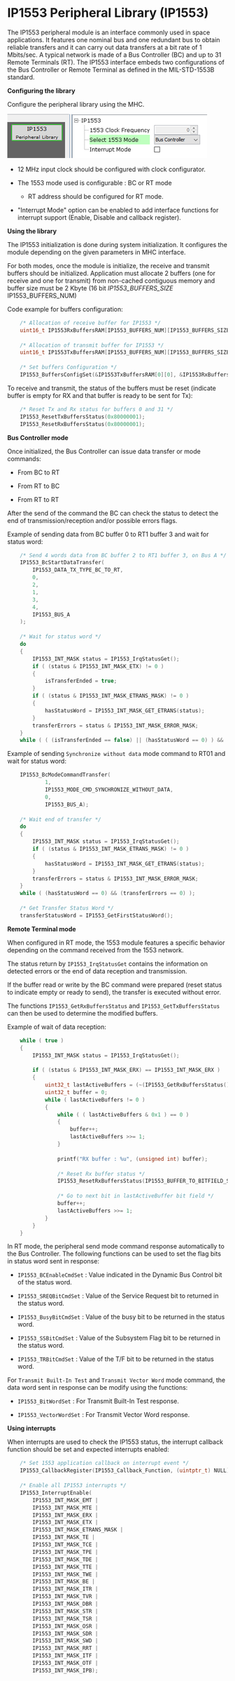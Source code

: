 # IP1553 Peripheral Library (IP1553)

The IP1553 peripheral module is an interface commonly used in space applications. It features one nominal bus and one redundant
bus to obtain reliable transfers and it can carry out data transfers at a bit rate of 1 Mbits/sec. A typical
network is made of a Bus Controller (BC) and up to 31 Remote Terminals (RT).
The IP1553 interface embeds two configurations of the Bus Controller or Remote Terminal as defined
in the MIL-STD-1553B standard.

**Configuring the library**

Configure the peripheral library using the MHC.

![ip1553_mhc_config](GUID-B5CA0EAC-E692-48F1-9580-CC07FAF83FC8-low.png)

* 12 MHz input clock should be configured with clock configurator.

* The 1553 mode used is configurable : BC or RT mode

  * RT address should be configured for RT mode.

* "Interrupt Mode" option can be enabled to add interface functions for interrupt support (Enable, Disable and callback register).

**Using the library**

The IP1553 initialization is done during system initialization. It configures the module depending on the given parameters in MHC interface.

For both modes, once the module is initialize, the receive and transmit buffers should be initialized. Application must allocate 2 buffers (one for receive and one for transmit) from non-cached contiguous memory and buffer size must be 2 Kbyte (16 bit *IP1553_BUFFERS_SIZE* IP1553_BUFFERS_NUM)

Code example for buffers configuration:

```c
    /* Allocation of receive buffer for IP1553 */
    uint16_t IP1553RxBuffersRAM[IP1553_BUFFERS_NUM][IP1553_BUFFERS_SIZE] __attribute__((aligned (32)))__attribute__((section (".ram_nocache")));

    /* Allocation of transmit buffer for IP1553 */
    uint16_t IP1553TxBuffersRAM[IP1553_BUFFERS_NUM][IP1553_BUFFERS_SIZE] __attribute__((aligned (32)))__attribute__((section (".ram_nocache")));

    /* Set buffers Configuration */
    IP1553_BuffersConfigSet(&IP1553TxBuffersRAM[0][0], &IP1553RxBuffersRAM[0][0]);
```

To receive and transmit, the status of the buffers must be reset (indicate buffer is empty for RX and that buffer is ready to be sent for Tx):

```c
    /* Reset Tx and Rx status for buffers 0 and 31 */
    IP1553_ResetTxBuffersStatus(0x80000001);
    IP1553_ResetRxBuffersStatus(0x80000001);
```

**Bus Controller mode**

Once initialized, the Bus Controller can issue data transfer or mode commands:

* From BC to RT

* From RT to BC

* From RT to RT

After the send of the command the BC can check the status to detect the end of transmission/reception and/or possible errors flags.

Example of sending data from BC buffer 0 to RT1 buffer 3 and wait for status word:

```c
    /* Send 4 words data from BC buffer 2 to RT1 buffer 3, on Bus A */
    IP1553_BcStartDataTransfer(
        IP1553_DATA_TX_TYPE_BC_TO_RT,
        0,
        2,
        1,
        3,
        4,
        IP1553_BUS_A
    );

    /* Wait for status word */
    do
    {
        IP1553_INT_MASK status = IP1553_IrqStatusGet();
        if ( (status & IP1553_INT_MASK_ETX) != 0 )
        {
            isTransferEnded = true;
        }
        if ( (status & IP1553_INT_MASK_ETRANS_MASK) != 0 )
        {
            hasStatusWord = IP1553_INT_MASK_GET_ETRANS(status);
        }
        transferErrors = status & IP1553_INT_MASK_ERROR_MASK;
    }
    while ( ( (isTransferEnded == false) || (hasStatusWord == 0) ) && (transferErrors == 0) );
```

Example of sending  ```Synchronize without data``` mode command to RT01 and wait for status word:

```c
    IP1553_BcModeCommandTransfer(
            1,
            IP1553_MODE_CMD_SYNCHRONIZE_WITHOUT_DATA,
            0,
            IP1553_BUS_A);

    /* Wait end of transfer */
    do
    {
        IP1553_INT_MASK status = IP1553_IrqStatusGet();
        if ( (status & IP1553_INT_MASK_ETRANS_MASK) != 0 )
        {
            hasStatusWord = IP1553_INT_MASK_GET_ETRANS(status);
        }
        transferErrors = status & IP1553_INT_MASK_ERROR_MASK;
    }
    while ( (hasStatusWord == 0) && (transferErrors == 0) );

    /* Get Transfer Status Word */
    transferStatusWord = IP1553_GetFirstStatusWord();
```

**Remote Terminal mode**

When configured in RT mode, the 1553 module features a specific behavior depending on the command received from the 1553 network.

The status return by ```IP1553_IrqStatusGet``` contains the information on detected errors or the end of data reception and transmission.

If the buffer read or write by the BC command were prepared (reset status to indicate empty or ready to send), the transfer is executed without error.

The functions ```IP1553_GetRxBuffersStatus``` and ```IP1553_GetTxBuffersStatus``` can then be used to determine the modified buffers.

Example of wait of data reception:

```c
    while ( true )
    {
        IP1553_INT_MASK status = IP1553_IrqStatusGet();

        if ( (status & IP1553_INT_MASK_ERX) == IP1553_INT_MASK_ERX )
        {
            uint32_t lastActiveBuffers = (~(IP1553_GetRxBuffersStatus())) & 0x80000001;
            uint32_t buffer = 0;
            while ( lastActiveBuffers != 0 )
            {
                while ( ( lastActiveBuffers & 0x1 ) == 0 )
                {
                    buffer++;
                    lastActiveBuffers >>= 1;
                }

                printf("RX buffer : %u", (unsigned int) buffer);

                /* Reset Rx buffer status */
                IP1553_ResetRxBuffersStatus(IP1553_BUFFER_TO_BITFIELD_SA(buffer));

                /* Go to next bit in lastActiveBuffer bit field */
                buffer++;
                lastActiveBuffers >>= 1;
            }
        }
    }
```

In RT mode, the peripheral send mode command response automatically to the Bus Controller.
The following functions can be used to set the flag bits in status word sent in response:

* ```IP1553_BCEnableCmdSet``` : Value indicated in the Dynamic Bus Control bit of the status word.

* ```IP1553_SREQBitCmdSet``` : Value of the Service Request bit to returned in the status word.

* ```IP1553_BusyBitCmdSet``` : Value of the busy bit to be returned in the status word.

* ```IP1553_SSBitCmdSet``` : Value of the Subsystem Flag bit to be returned in the status word.

* ```IP1553_TRBitCmdSet``` : Value of the T/F bit to be returned in the status word.

For ```Transmit Built-In Test``` and ```Transmit Vector Word``` mode command, the data word sent in response can be modify using the functions:

* ```IP1553_BitWordSet``` : For Transmit Built-In Test response.

* ```IP1553_VectorWordSet``` : For Transmit Vector Word response.

**Using interrupts**

When interrupts are used to check the IP1553 status, the interrupt callback function should be set and expected interrupts enabled:

```c
    /* Set 1553 application callback on interrupt event */
    IP1553_CallbackRegister(IP1553_Callback_Function, (uintptr_t) NULL);

    /* Enable all IP1553 interrupts */
    IP1553_InterruptEnable(
        IP1553_INT_MASK_EMT |
        IP1553_INT_MASK_MTE |
        IP1553_INT_MASK_ERX |
        IP1553_INT_MASK_ETX |
        IP1553_INT_MASK_ETRANS_MASK |
        IP1553_INT_MASK_TE |
        IP1553_INT_MASK_TCE |
        IP1553_INT_MASK_TPE |
        IP1553_INT_MASK_TDE |
        IP1553_INT_MASK_TTE |
        IP1553_INT_MASK_TWE |
        IP1553_INT_MASK_BE |
        IP1553_INT_MASK_ITR |
        IP1553_INT_MASK_TVR |
        IP1553_INT_MASK_DBR |
        IP1553_INT_MASK_STR |
        IP1553_INT_MASK_TSR |
        IP1553_INT_MASK_OSR |
        IP1553_INT_MASK_SDR |
        IP1553_INT_MASK_SWD |
        IP1553_INT_MASK_RRT |
        IP1553_INT_MASK_ITF |
        IP1553_INT_MASK_OTF |
        IP1553_INT_MASK_IPB);
```
